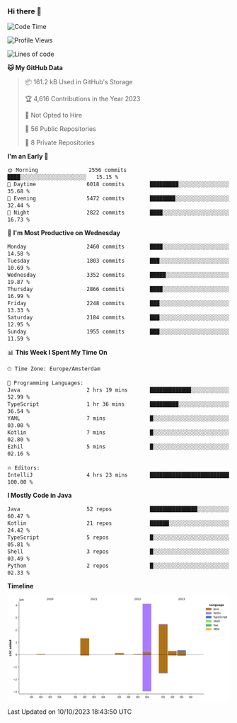 ### Hi there 👋


<!--START_SECTION:waka-->
![Code Time](http://img.shields.io/badge/Code%20Time-3%2C581%20hrs%202%20mins-blue)

![Profile Views](http://img.shields.io/badge/Profile%20Views-22-blue)

![Lines of code](https://img.shields.io/badge/From%20Hello%20World%20I%27ve%20Written-8.7%20million%20lines%20of%20code-blue)

**🐱 My GitHub Data** 

> 📦 161.2 kB Used in GitHub's Storage 
 > 
> 🏆 4,616 Contributions in the Year 2023
 > 
> 🚫 Not Opted to Hire
 > 
> 📜 56 Public Repositories 
 > 
> 🔑 8 Private Repositories 
 > 
**I'm an Early 🐤** 

```text
🌞 Morning                2556 commits        ████░░░░░░░░░░░░░░░░░░░░░   15.15 % 
🌆 Daytime                6018 commits        █████████░░░░░░░░░░░░░░░░   35.68 % 
🌃 Evening                5472 commits        ████████░░░░░░░░░░░░░░░░░   32.44 % 
🌙 Night                  2822 commits        ████░░░░░░░░░░░░░░░░░░░░░   16.73 % 
```
📅 **I'm Most Productive on Wednesday** 

```text
Monday                   2460 commits        ████░░░░░░░░░░░░░░░░░░░░░   14.58 % 
Tuesday                  1803 commits        ███░░░░░░░░░░░░░░░░░░░░░░   10.69 % 
Wednesday                3352 commits        █████░░░░░░░░░░░░░░░░░░░░   19.87 % 
Thursday                 2866 commits        ████░░░░░░░░░░░░░░░░░░░░░   16.99 % 
Friday                   2248 commits        ███░░░░░░░░░░░░░░░░░░░░░░   13.33 % 
Saturday                 2184 commits        ███░░░░░░░░░░░░░░░░░░░░░░   12.95 % 
Sunday                   1955 commits        ███░░░░░░░░░░░░░░░░░░░░░░   11.59 % 
```


📊 **This Week I Spent My Time On** 

```text
🕑︎ Time Zone: Europe/Amsterdam

💬 Programming Languages: 
Java                     2 hrs 19 mins       █████████████░░░░░░░░░░░░   52.99 % 
TypeScript               1 hr 36 mins        █████████░░░░░░░░░░░░░░░░   36.54 % 
YAML                     7 mins              █░░░░░░░░░░░░░░░░░░░░░░░░   03.00 % 
Kotlin                   7 mins              █░░░░░░░░░░░░░░░░░░░░░░░░   02.80 % 
Ezhil                    5 mins              █░░░░░░░░░░░░░░░░░░░░░░░░   02.16 % 

🔥 Editors: 
IntelliJ                 4 hrs 23 mins       █████████████████████████   100.00 % 
```

**I Mostly Code in Java** 

```text
Java                     52 repos            ███████████████░░░░░░░░░░   60.47 % 
Kotlin                   21 repos            ██████░░░░░░░░░░░░░░░░░░░   24.42 % 
TypeScript               5 repos             █░░░░░░░░░░░░░░░░░░░░░░░░   05.81 % 
Shell                    3 repos             █░░░░░░░░░░░░░░░░░░░░░░░░   03.49 % 
Python                   2 repos             █░░░░░░░░░░░░░░░░░░░░░░░░   02.33 % 
```



**Timeline**

![Lines of Code chart](https://raw.githubusercontent.com/powercasgamer/powercasgamer/master/assets/bar_graph.png)


 Last Updated on 10/10/2023 18:43:50 UTC
<!--END_SECTION:waka-->
